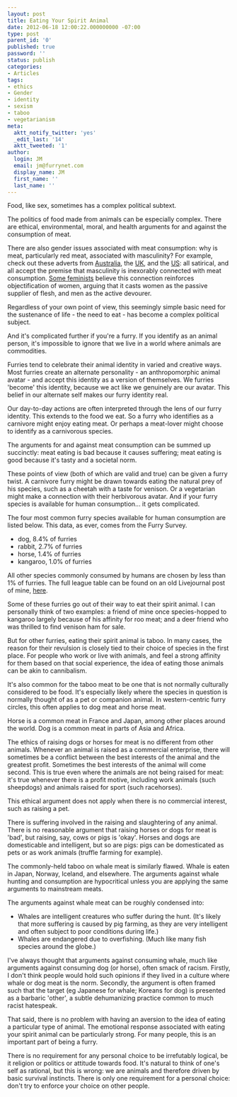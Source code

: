 ```yaml
---
layout: post
title: Eating Your Spirit Animal
date: 2012-06-18 12:00:22.000000000 -07:00
type: post
parent_id: '0'
published: true
password: ''
status: publish
categories:
- Articles
tags:
- ethics
- Gender
- identity
- sexism
- taboo
- vegetarianism
meta:
  aktt_notify_twitter: 'yes'
  _edit_last: '14'
  aktt_tweeted: '1'
author:
  login: JM
  email: jm@furrynet.com
  display_name: JM
  first_name: ''
  last_name: ''
---
```

<p>Food, like sex, sometimes has a complex political subtext.</p>
<p>The politics of food made from animals can be especially complex. There are ethical, environmental, moral, and health arguments for and against the consumption of meat.</p>
<p>There are also gender issues associated with meat consumption: why is meat, particularly red meat, associated with masculinity? For example, check out these adverts from <a href="http://www.youtube.com/watch?v=3dqsyXPkG3I">Australia</a>, the <a href="http://www.youtube.com/watch?v=AHB1O2j6BoQ">UK</a>, and the <a href="http://www.youtube.com/watch?v=wmuv37vA8eU">US</a>: all satirical, and all accept the premise that masculinity is inexorably connected with meat consumption. <a href="http://www.amazon.com/The-Sexual-Politics-Meat-Feminist-vegetarian/dp/1441173285">Some feminists</a> believe this connection reinforces objectification of women, arguing that it casts women as the passive supplier of flesh, and men as the active devourer.</p>
<p>Regardless of your own point of view, this seemingly simple basic need for the sustenance of life - the need to eat - has become a complex political subject.</p>
<p>And it's complicated further if you're a furry. If you identify as an animal person, it's impossible to ignore that we live in a world where animals are commodities.</p>
<!--more-->
<p>Furries tend to celebrate their animal identity in varied and creative ways. Most furries create an alternate personality - an anthropomorphic animal avatar - and accept this identity as a version of themselves. We furries 'become' this identity, because we act like we genuinely are our avatar. This belief in our alternate self makes our furry identity real.</p>
<p>Our day-to-day actions are often interpreted through the lens of our furry identity. This extends to the food we eat. So a furry who identifies as a carnivore might enjoy eating meat. Or perhaps a meat-lover might choose to identify as a carnivorous species.</p>
<p>The arguments for and against meat consumption can be summed up succinctly: meat eating is bad because it causes suffering; meat eating is good because it's tasty and a societal norm.</p>
<p>These points of view (both of which are valid and true) can be given a furry twist. A carnivore furry might be drawn towards eating the natural prey of his species, such as a cheetah with a taste for venison. Or a vegetarian might make a connection with their herbivorous avatar. And if your furry species is available for human consumption... it gets complicated.</p>
<p>The four most common furry species available for human consumption are listed below. This data, as ever, comes from the Furry Survey.</p>
<ul>
<li>dog, 8.4% of furries</li>
<li>rabbit, 2.7% of furries</li>
<li>horse, 1.4% of furries</li>
<li>kangaroo, 1.0% of furries</li>
</ul>
<p>All other species commonly consumed by humans are chosen by less than 1% of furries. The full league table can be found on an old Livejournal post of mine, <a href="http://jm-horse.livejournal.com/84070.html">here</a>.</p>
<p>Some of these furries go out of their way to eat their spirit animal. I can personally think of two examples: a friend of mine once species-hopped to kangaroo largely because of his affinity for roo meat; and a deer friend who was thrilled to find venison ham for sale.</p>
<p>But for other furries, eating their spirit animal is taboo. In many cases, the reason for their revulsion is closely tied to their choice of species in the first place. For people who work or live with animals, and feel a strong affinity for them based on that social experience, the idea of eating those animals can be akin to cannibalism.</p>
<p>It's also common for the taboo meat to be one that is not normally culturally considered to be food. It's especially likely where the species in question is normally thought of as a pet or companion animal. In western-centric furry circles, this often applies to dog meat and horse meat.</p>
<p>Horse is a common meat in France and Japan, among other places around the world. Dog is a common meat in parts of Asia and Africa.</p>
<p>The ethics of raising dogs or horses for meat is no different from other animals. Whenever an animal is raised as a commercial enterprise, there will sometimes be a conflict between the best interests of the animal and the greatest profit. Sometimes the best interests of the animal will come second. This is true even where the animals are not being raised for meat: it's true whenever there is a profit motive, including work animals (such sheepdogs) and animals raised for sport (such racehorses).</p>
<p>This ethical argument does not apply when there is no commercial interest, such as raising a pet.</p>
<p>There is suffering involved in the raising and slaughtering of any animal. There is no reasonable argument that raising horses or dogs for meat is 'bad', but raising, say, cows or pigs is 'okay'. Horses and dogs are domesticable and intelligent, but so are pigs: pigs can be domesticated as pets or as work animals (truffle farming for example).</p>
<p>The commonly-held taboo on whale meat is similarly flawed. Whale is eaten in Japan, Norway, Iceland, and elsewhere. The arguments against whale hunting and consumption are hypocritical unless you are applying the same arguments to mainstream meats.</p>
<p>The arguments against whale meat can be roughly condensed into:</p>
<ul>
<li>Whales are intelligent creatures who suffer during the hunt. (It's likely that more suffering is caused by pig farming, as they are very intelligent and often subject to poor conditions during life.)</li>
<li>Whales are endangered due to overfishing. (Much like many fish species around the globe.)</li>
</ul>
<p>I've always thought that arguments against consuming whale, much like arguments against consuming dog (or horse), often smack of racism. Firstly, I don't think people would hold such opinions if they lived in a culture where whale or dog meat is the norm. Secondly, the argument is often framed such that the target (eg Japanese for whale; Koreans for dog) is presented as a barbaric 'other', a subtle dehumanizing practice common to much racist hatespeak.</p>
<p>That said, there is no problem with having an aversion to the idea of eating a particular type of animal. The emotional response associated with eating your spirit animal can be particularly strong. For many people, this is an important part of being a furry.</p>
<p>There is no requirement for any personal choice to be irrefutably logical, be it religion or politics or attitude towards food. It's natural to think of one's self as rational, but this is wrong: we are animals and therefore driven by basic survival instincts. There is only one requirement for a personal choice: don't try to enforce your choice on other people.</p>



